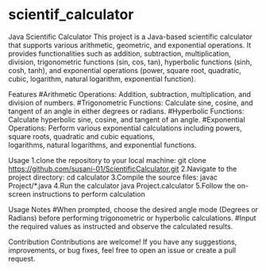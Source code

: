 # scientif_calculator
Java Scientific Calculator
This project is a Java-based scientific calculator that supports various arithmetic, geometric, and exponential operations. It provides functionalities such as addition, subtraction, multiplication, division, trigonometric functions (sin, cos, tan), hyperbolic functions (sinh, cosh, tanh), and exponential operations (power, square root, quadratic, cubic, logarithm, natural logarithm, exponential function).

Features
#Arithmetic Operations: Addition, subtraction, multiplication, and division of numbers.
#Trigonometric Functions: Calculate sine, cosine, and tangent of an angle in either degrees or radians.
#Hyperbolic Functions: Calculate hyperbolic sine, cosine, and tangent of an angle.
#Exponential Operations: Perform various exponential calculations including powers, square roots, quadratic and cubic equations,   
 logarithms, natural logarithms, and exponential functions.

Usage
1.clone the repository to your local machine:
  git clone https://github.com/susani-01/ScientificCalculator.git
2.Navigate to the project directory:
  cd calculator
3.Compile the source files:
  javac Project/*.java
4.Run the calculator
  java Project.calculator
5.Follow the on-screen instructions to perform calculation

Usage Notes
#When prompted, choose the desired angle mode (Degrees or Radians) before performing trigonometric or hyperbolic calculations.
#Input the required values as instructed and observe the calculated results.

Contribution
Contributions are welcome! If you have any suggestions, improvements, or bug fixes, feel free to open an issue or create a pull request.
 

